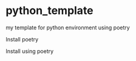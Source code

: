 # python_template

my template for python environment using poetry

Install poetry

Install using poetry
